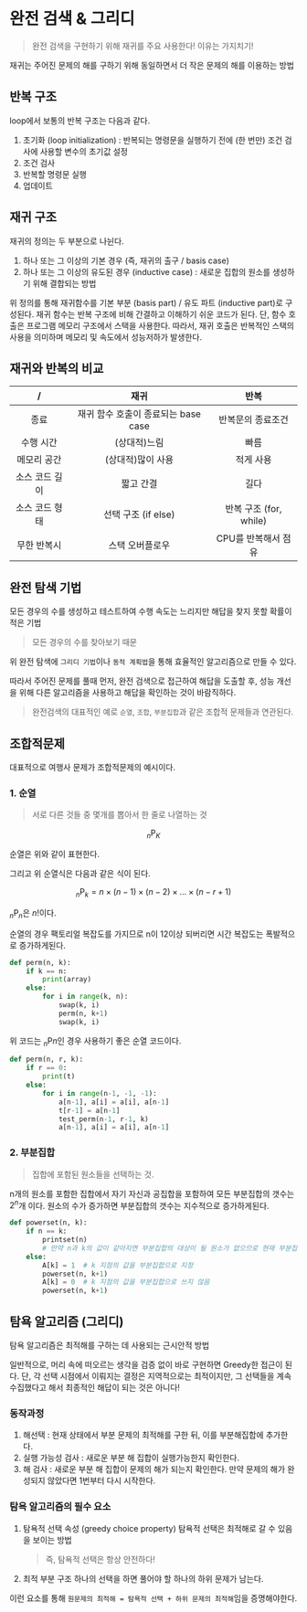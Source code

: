 # 완전 검색 & 그리디

> 완전 검색을 구현하기 위해 재귀를 주요 사용한다! 이유는 가지치기!

재귀는 주어진 문제의 해를 구하기 위해 동일하면서 더 작은 문제의 해를 이용하는 방법

## 반복 구조

loop에서 보통의 반복 구조는 다음과 같다.

1. 초기화 (loop initialization) : 반복되는 명령문을 실행하기 전에 (한 번만) 조건 검사에 사용할 변수의 초기값 설정
2. 조건 검사
3. 반복할 명령문 실행
4. 업데이트

## 재귀 구조

재귀의 정의는 두 부분으로 나뉜다.

1. 하나 또는 그 이상의 기본 경우 (즉, 재귀의 출구 / basis case)
2. 하나 또는 그 이상의 유도된 경우 (inductive case) : 새로운 집합의 원소를 생성하기 위해 결합되는 방법

위 정의를 통해 재귀함수를 기본 부분 (basis part) / 유도 파트 (inductive part)로 구성된다.
재귀 함수는 반복 구조에 비해 간결하고 이해하기 쉬운 코드가 된다. 단, 함수 호출은 프로그램 메모리 구조에서 스택을 사용한다.
따라서, 재귀 호출은 반복적인 스택의 사용을 의미하며 메모리 및 속도에서 성능저하가 발생한다.

## 재귀와 반복의 비교

 / | 재귀 | 반복
:---: | :---: | :---: |
종료 | 재귀 함수 호출이 종료되는 base case | 반복문의 종료조건
수행 시간 | (상대적)느림 | 빠름
메모리 공간 | (상대적)많이 사용 | 적게 사용
소스 코드 길이 | 짧고 간결 | 길다
소스 코드 형태 | 선택 구조 (if else) | 반복 구조 (for, while)
무한 반복시 | 스택 오버플로우 | CPU를 반복해서 점유

## 완전 탐색 기법

모든 경우의 수를 생성하고 테스트하여 수행 속도는 느리지만 해답을 찾지 못할 확률이 적은 기법

> 모든 경우의 수를 찾아보기 때문

위 완전 탐색에 `그리디 기법`이나 `동적 계획법`을 통해 효율적인 알고리즘으로 만들 수 있다.

따라서 주어진 문제를 풀때 먼저, 완전 검색으로 접근하여 해답을 도출할 후, 성능 개선을 위해 다른 알고리즘을 사용하고 해답을 확인하는 것이 바람직하다.

> 완전검색의 대표적인 예로 `순열`, `조합`, `부분집합`과 같은 조합적 문제들과 연관된다.

## 조합적문제

대표적으로 여행사 문제가 조합적문제의 예시이다.

### 1. 순열

> 서로 다른 것들 중 몇개를 뽑아서 한 줄로 나열하는 것 

$$
{}_n\mathrm{P}_{K}
$$

순열은 위와 같이 표현한다.

그리고 위 순열식은 다음과 같은 식이 된다.

$$
{}_n\mathrm{P}_{k} = n\times(n-1)\times(n-2)\times...\times(n-r+1)
$$

${}_n\mathrm{P}_{n}$은 $n!$이다.

순열의 경우 팩토리얼 복잡도를 가지므로 n이 12이상 되버리면 시간 복잡도는 폭발적으로 증가하게된다.

```python
def perm(n, k):
    if k == n:
        print(array)
    else:
        for i in range(k, n):
            swap(k, i)
            perm(n, k+1)
            swap(k, i)
```

위 코드는 ${}_n\mathrm{P}{n}$인 경우 사용하기 좋은 순열 코드이다.

```python
def perm(n, r, k):
    if r == 0:
        print(t)
    else:
        for i in range(n-1, -1, -1):
            a[n-1], a[i] = a[i], a[n-1]
            t[r-1] = a[n-1]
            test_perm(n-1, r-1, k)
            a[n-1], a[i] = a[i], a[n-1]
```

### 2. 부분집합

> 집합에 포함된 원소들을 선택하는 것.

n개의 원소를 포함한 집합에서 자기 자신과 공집합을 포함하여 모든 부분집합의 갯수는 $2^n$개 이다.
원소의 수가 증가하면 부분집합의 갯수는 지수적으로 증가하게된다.

```python
def powerset(n, k):
    if n == k:
        printset(n)
        # 만약 n과 k의 값이 같아지면 부분집합의 대상이 될 원소가 없으므로 현재 부분집합 출력
    else:
        A[k] = 1  # k 지점의 값을 부분집합으로 지정
        powerset(n, k+1)
        A[k] = 0  # k 지점의 값을 부분집합으로 쓰지 않음
        powerset(n, k+1)
```

## 탐욕 알고리즘 (그리디)

탐욕 알고리즘은 최적해를 구하는 데 사용되는 근시안적 방법

일반적으로, 머리 속에 떠오르는 생각을 검증 없이 바로 구현하면 Greedy한 접근이 된다.
단, 각 선택 시점에서 이뤄지는 결정은 지역적으로는 최적이지만, 그 선택들을 계속 수집했다고 해서 최종적인 해답이 되는 것은 아니다!

### 동작과정

1. 해선택 : 현재 상태에서 부분 문제의 최적해를 구한 뒤, 이를 부분해집합에 추가한다.
2. 실행 가능성 검사 : 새로운 부분 해 집합이 실행가능한지 확인한다.
3. 해 검사 : 새로운 부분 해 집합이 문제의 해가 되는지 확인한다. 만약 문제의 해가 완성되지 않았다면 1번부터 다시 시작한다.

### 탐욕 알고리즘의 필수 요소

1. 탐욕적 선택 속성 (greedy choice property)
    탐욕적 선택은 최적해로 갈 수 있음을 보이는 방법
    
    > 즉, 탐욕적 선택은 항상 안전하다!
    
2. 최적 부분 구조
    하나의 선택을 하면 풀어야 할 하나의 하위 문제가 남는다.
    
이런 요소를 통해 `원문제의 최적해 = 탐욕적 선택 + 하위 문제의 최적해`임을 증명해야한다.

 